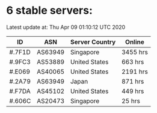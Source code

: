 # 6 stable servers:

Latest update at: Thu Apr 09 01:10:12 UTC 2020

| ID | ASN | Server Country | Online |
| -- | --- | -------------- | ------ |
| #.7F1D | AS63949 | Singapore | 3455 hrs |
| #.9FC3 | AS53889 | United States | 663 hrs |
| #.E069 | AS40065 | United States | 2191 hrs |
| #.2A79 | AS63949 | Japan | 871 hrs |
| #.F7DA | AS45102 | United States | 449 hrs |
| #.606C | AS20473 | Singapore | 25 hrs |

